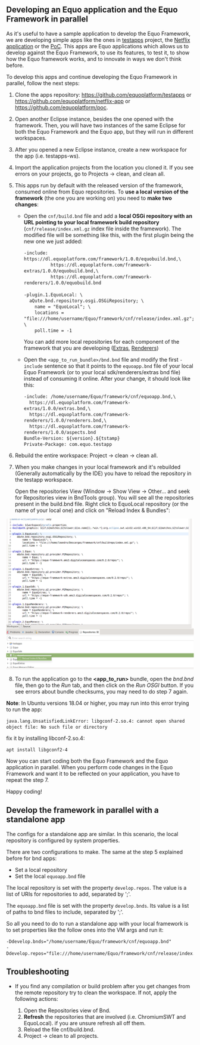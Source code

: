 ## Developing an Equo application and the Equo Framework in parallel

As it's useful to have a sample application to develop the Equo Framework, we are developing simple apps like the ones in [testapps](https://github.com/equoplatform/testapps) project, the [Netflix application](https://github.com/equoplatform/netflix-app) or the [PoC](https://github.com/equoplatform/poc). This apps are Equo applications which allows us to develop against the Equo Framework, to use its features, to test it, to show how the Equo framework works, and to innovate in ways we don't think before.

To develop this apps and continue developing the Equo Framework in parallel, follow the next steps:

1. Clone the apps repository: https://github.com/equoplatform/testapps or https://github.com/equoplatform/netflix-app or https://github.com/equoplatform/poc.

2. Open another Eclipse instance, besides the one opened with the framework. Then, you will have two instances of the same Eclipse for both the Equo Framework and the Equo app, but they will run in different workspaces.

3. After you opened a new Eclipse instance, create a new workspace for the app (i.e. testapps-ws).

4. Import the application projects from the location you cloned it. If you see errors on your projects, go to Projects -> clean, and clean all.

5. This apps run by default with the released version of the framework, consumed online from Equo repositories. To **use a local version of the framework** (the one you are working on) you need to **make two changes**:

    - Open the `cnf/build.bnd` file and add a **local OSGi repository with an URL pointing to your local framework build repository** (`cnf/release/index.xml.gz` index file inside the framework). The modified file will be something like this, with the first plugin being the new one we just added:

      ```
      -include: https://dl.equoplatform.com/framework/1.0.0/equobuild.bnd,\
                https://dl.equoplatform.com/framework-extras/1.0.0/equobuild.bnd,\
                https://dl.equoplatform.com/framework-renderers/1.0.0/equobuild.bnd

      -plugin.1.EquoLocal: \
        aQute.bnd.repository.osgi.OSGiRepository; \
          name = "EquoLocal"; \
          locations = "file:///home/username/Equo/framework/cnf/release/index.xml.gz"; \
          poll.time = -1
      ```

      You can add more local repositories for each component of the framework that you are developing ([Extras](https://github.com/equoplatform/framework-extras), [Renderers](https://github.com/equoplatform/framework-renderers))

    - Open the `<app_to_run_bundle>/bnd.bnd` file and modify the first `-include` sentence so that it points to the `equoapp.bnd` file of your local Equo Framework (or to your local sdk/renderers/extras bnd file) instead of consuming it online. After your change, it should look like this:

      ```
      -include: /home/username/Equo/framework/cnf/equoapp.bnd,\
        https://dl.equoplatform.com/framework-extras/1.0.0/extras.bnd,\
        https://dl.equoplatform.com/framework-renderers/1.0.0/renderers.bnd,\
        https://dl.equoplatform.com/framework-renderers/1.0.0/aspects.bnd
      Bundle-Version: ${version}.${tstamp}
      Private-Package: com.equo.testapp
      ```

6. Rebuild the entire workspace: Project -> clean -> clean all.

7. When you make changes in your local framework and it's rebuilded (Generally automatically by the IDE) you have to reload the repository in the testapp workspace.

   Open the repositories View (Window -> Show View -> Other... and seek for Repositories view in BndTools group). You will see all the repositories present in the build.bnd file. Right click to EquoLocal repository (or the name of your local one) and click on "Reload Index & Bundles":

![Realod Index & Bundles](img/reloadindexbundles.png)

8. To run the application go to the **<app_to_run>** bundle, open the _bnd.bnd_ file, then go to the _Run_ tab, and then click on the _Run OSGI_ button. If you see errors about bundle checksums, you may need to do step 7 again.

**Note**: In Ubuntu versions 18.04 or higher, you may run into this error trying to run the app:
```
java.lang.UnsatisfiedLinkError: libgconf-2.so.4: cannot open shared object file: No such file or directory
```
fix it by installing libconf-2.so.4:
```
apt install libgconf2-4
```

Now you can start coding both the Equo Framework and the Equo application in parallel. When you perform code changes in the Equo Framework and want it to be reflected on your application, you have to repeat the step 7.

Happy coding!

## Develop the framework in parallel with a standalone app

The configs for a standalone app are similar. In this scenario, the local repository is configured by system properties.

There are two configurations to make. The same at the step 5 explained before for bnd apps:

* Set a local repository
* Set the local `equoapp.bnd` file

The local repository is set with the property `develop.repos`. The value is a list of URIs for repositories to add, separated by ';'.

The `equoapp.bnd` file is set with the property `develop.bnds`. Its value is a list of paths to bnd files to include, separated by ';'.

So all you need to do to run a standalone app with your local framework is to set properties like the follow ones into the VM args and run it:

```
-Ddevelop.bnds="/home/username/Equo/framework/cnf/equoapp.bnd"
-Ddevelop.repos="file:///home/username/Equo/framework/cnf/release/index.xml.gz"
```

## Troubleshooting

* If you find any compilation or build problem after you get changes from the remote repository try to clean the workspace. If not, apply the following actions:

  1. Open the Repositories view of Bnd.
  2. **Refresh** the repositories that are involved (i.e. ChromiumSWT and EquoLocal). if you are unsure refresh all off them.
  3. Reload the file cnf/build.bnd.
  4. Project -> clean to all projects.